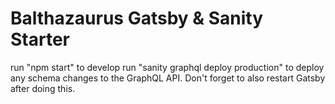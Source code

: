 # Balthazaurus Gatsby & Sanity Starter

run "npm start" to develop
run "sanity graphql deploy production" to deploy any schema changes to the GraphQL API. Don't forget to also restart Gatsby after doing this.